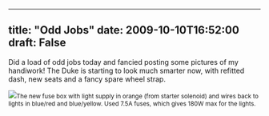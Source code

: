 
---
title: "Odd Jobs"
date: 2009-10-10T16:52:00
draft: False
---

Did a load of odd jobs today and fancied posting some pictures of my <span>handiwork</span>! The Duke is starting to look much smarter now, with refitted dash, new seats and a fancy spare wheel strap.

<a href="http://danandtheduke.co.uk/uploaded_images/IMG_1924-780052.JPG"><img src="http://danandtheduke.co.uk/uploaded_images/IMG_1924-780045.JPG"/></a><span style="font-size:85%;">The new fuse box with light supply in orange (from starter solenoid) and wires back to lights in blue/red and <span>blue</span>/yellow.  Used 7.5A fuses, which gives 180W max for the lights.
</span>
